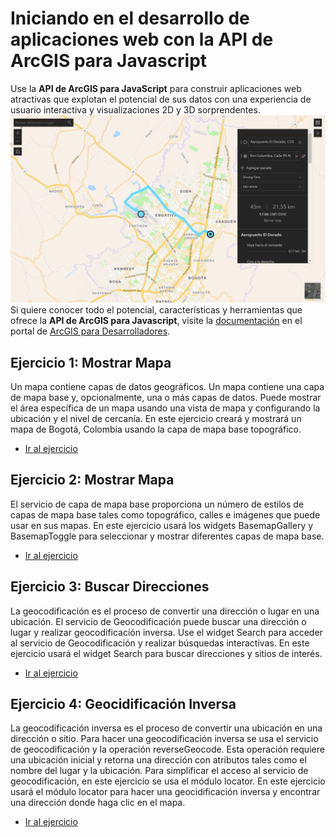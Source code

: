 # Iniciando en el desarrollo de aplicaciones web con la API de ArcGIS para Javascript
Use la **API de ArcGIS para JavaScript** para construir aplicaciones web atractivas que explotan el potencial de sus datos con una experiencia de usuario interactiva y visualizaciones 2D y 3D sorprendentes.
![Captura](/img/6.rutas.PNG)
Si quiere conocer todo el potencial, características y herramientas que ofrece la **API de ArcGIS para Javascript**, visite la [documentación](https://developers.arcgis.com/javascript/) en el portal de [ArcGIS para Desarrolladores](https://developers.arcgis.com/).
## Ejercicio 1: Mostrar Mapa
Un mapa contiene capas de datos geográficos. Un mapa contiene una capa de mapa base y, opcionalmente, una o más capas de datos. Puede mostrar el área específica de un mapa usando una vista de mapa y configurando la ubicación y el nivel de cercanía.
En este ejercicio creará y mostrará un mapa de Bogotá, Colombia usando la capa de mapa base topográfico.
- [Ir al ejercicio](1.mostrar-mapa/README.md)
## Ejercicio 2: Mostrar Mapa
El servicio de capa de mapa base proporciona un número de estilos de capas de mapa base tales como topográfico, calles e imágenes que puede usar en sus mapas.
En este ejercicio usará los widgets BasemapGallery y BasemapToggle para seleccionar y mostrar diferentes capas de mapa base.
- [Ir al ejercicio](2.mapa-base/README.md)
## Ejercicio 3: Buscar Direcciones
La geocodificación es el proceso de convertir una dirección o lugar en una ubicación. El servicio de Geocodificación puede buscar una dirección o lugar y realizar geocodificación inversa. Use el widget Search para acceder al servicio de Geocodificación y realizar búsquedas interactivas.
En este ejercicio usará el widget Search para buscar direcciones y sitios de interés.
- [Ir al ejercicio](3.buscar/README.md)
## Ejercicio 4: Geocidificación Inversa
La geocodificación inversa es el proceso de convertir una ubicación en una dirección o sitio. Para hacer una geocodificación inversa se usa el servicio de geocodificación y la operación reverseGeocode. Esta operación requiere una ubicación inicial y retorna una dirección con atributos tales como el nombre del lugar y la ubicación. Para simplificar el acceso al servicio de geocodificación, en este ejercicio se usa el módulo locator.
En este ejercicio usará el módulo locator para hacer una geocidificación inversa y encontrar una dirección donde haga clic en el mapa.
- [Ir al ejercicio](4.geocodificacion-inversa/README.md)